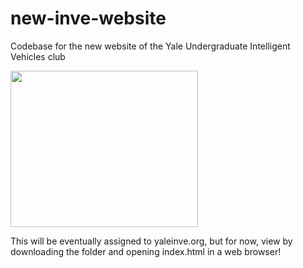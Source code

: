 # new-inve-website
Codebase for the new website of the Yale Undergraduate Intelligent Vehicles club

<img align="center" width="300" height="250" src="https://github.com/ajoann/new-inve-website/blob/master/img/site_preview.png" alt="">

This will be eventually assigned to yaleinve.org, but for now, view by downloading the folder and opening index.html in a web browser!
